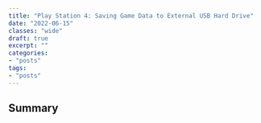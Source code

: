 ```yaml
---
title: "Play Station 4: Saving Game Data to External USB Hard Drive"
date: "2022-06-15"
classes: "wide"
draft: true
excerpt: ""
categories:
- "posts"
tags:
- "posts"
---
```


## Summary


